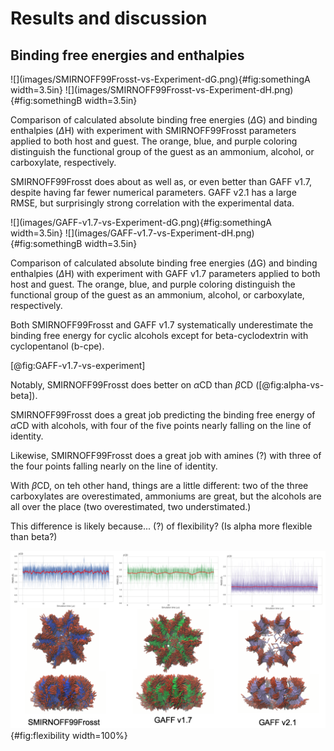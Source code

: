 # Results and discussion

## Binding free energies and enthalpies

<div id="fig:S99-vs-experiment">
![](images/SMIRNOFF99Frosst-vs-Experiment-dG.png){#fig:somethingA width=3.5in}
![](images/SMIRNOFF99Frosst-vs-Experiment-dH.png){#fig:somethingB width=3.5in}

Comparison of calculated absolute binding free energies ($\Delta$G) and binding enthalpies ($\Delta$H) with experiment with SMIRNOFF99Frosst parameters applied to both host and guest. The orange, blue, and purple coloring distinguish the functional group of the guest as an ammonium, alcohol, or carboxylate, respectively.
</div>

SMIRNOFF99Frosst does about as well as, or even better than GAFF v1.7, despite having far fewer numerical parameters. GAFF v2.1 has a large RMSE, but surprisingly strong correlation with the experimental data.



<div id="fig:GAFF-v1.7-vs-experiment">
![](images/GAFF-v1.7-vs-Experiment-dG.png){#fig:somethingA width=3.5in}
![](images/GAFF-v1.7-vs-Experiment-dH.png){#fig:somethingB width=3.5in}

Comparison of calculated absolute binding free energies ($\Delta$G) and binding enthalpies ($\Delta$H) with experiment with GAFF v1.7 parameters applied to both host and guest. The orange, blue, and purple coloring distinguish the functional group of the guest as an ammonium, alcohol, or carboxylate, respectively.
</div>


Both SMIRNOFF99Frosst and GAFF v1.7 systematically underestimate the binding free energy for cyclic alcohols except for beta-cyclodextrin with cyclopentanol (b-cpe).

[@fig:GAFF-v1.7-vs-experiment]

Notably, SMIRNOFF99Frosst does better on $\alpha$CD than $\beta$CD ([@fig:alpha-vs-beta]).

SMIRNOFF99Frosst does a great job predicting the binding free energy of $\alpha$CD with alcohols, with four of the five points nearly falling on the line of identity.

Likewise, SMIRNOFF99Frosst does a great job with amines (?) with three of the four points falling nearly on the line of identity.

With $\beta$CD, on teh other hand, things are a little different: two of the three carboxylates are overestimated, ammoniums are great, but the alcohols are all over the place (two overestimated, two understimated.)

This difference is likely because... (?) of flexibility? (Is alpha more flexible than beta?)


![Top: Root mean square deviation (RMSD) of free $\beta$CD in the three force fields, all relative to the same initial structure. Middle: to-view of the open cavity of $\beta$CD with no guest (200 snapshots over 1 $\mu$s). Bottom: side-view of the open cavity. The carbons are colored blue in SMIRNOFF99Frosst, green in GAFF v1.7, and purple in GAFF v2.1. Hydrogen atoms have been hidden for clarity. `Update font size in RMSD plots.` ](images/cyclodextrin-flexibility.png){#fig:flexibility width=100%}